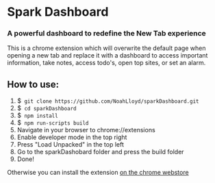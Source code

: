 # Spark Dashboard
### A powerful dashboard to redefine the New Tab experience
This is a chrome extension which will overwrite the default page when opening a new tab and replace it with a dashboard to access important information, take notes, access todo's, open top sites, or set an alarm.

## How to use:

1. $` git clone https://github.com/NoahLloyd/sparkDashboard.git`
2. $` cd sparkDashboard`
3. $` npm install`
4. $` npm run-scripts build`
5. Navigate in your browser to chrome://extensions
6. Enable developer mode in the top right
7. Press "Load Unpacked" in the top left
8. Go to the sparkDashobard folder and press the build folder
9. Done!

Otherwise you can install the extension [on the chrome webstore](https://chrome.google.com/webstore/detail/spark-dashboard/nbipionifceibpbknobhdldjbfbkfcnc)